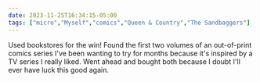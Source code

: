 ```yaml
---
date: 2023-11-25T16:34:15-05:00
tags: ["micro","Myself","comics","Queen & Country","The Sandbaggers"]
---
```

Used bookstores for the win! Found the first two volumes of an out-of-print comics series I've been wanting to try for months because it's inspired by a TV series I really liked. Went ahead and bought both because I doubt I'll ever have luck this good again.